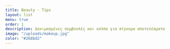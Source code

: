 ```yaml
---
title: Beauty - Tips
layout: list
menu: true
order: 1
description: Δοκιμασμένες συμβουλές και κόλπα για σίγουρα αποτελέσματα!
image: "/uploads/makeup.jpg"
color: "#268bd2"
---
```


